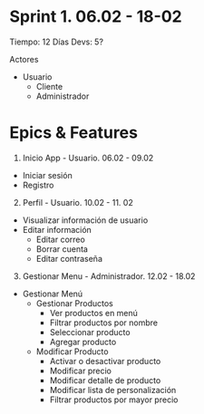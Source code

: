 # Sprint 1. 06.02 - 18-02

Tiempo: 12 Días
Devs: 5?

Actores
- Usuario
  - Cliente
  - Administrador

# Epics & Features

1. Inicio App - Usuario. 06.02 - 09.02

- Iniciar sesión
- Registro

2. Perfil - Usuario. 10.02 - 11. 02

- Visualizar información de usuario
- Editar información
  - Editar correo
  - Borrar cuenta
  - Editar contraseña

3. Gestionar Menu - Administrador. 12.02 - 18.02

- Gestionar Menú
  - Gestionar Productos
    - Ver productos en menú
    - Filtrar productos por nombre
    - Seleccionar producto
    - Agregar producto
  - Modificar Producto
    - Activar o desactivar producto
    - Modificar precio
    - Modificar detalle de producto
    - Modificar lista de personalización
    - Filtrar productos por mayor precio
